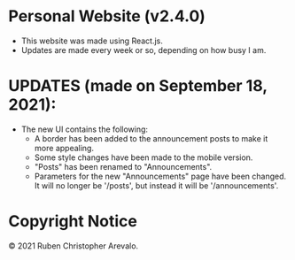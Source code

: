 # Personal Website (v2.4.0)

* This website was made using React.js.
* Updates are made every week or so, depending on how busy I am.

# UPDATES (made on September 18, 2021):

* The new UI contains the following:
    * A border has been added to the announcement posts to make it more appealing.
    * Some style changes have been made to the mobile version.
    * "Posts" has been renamed to "Announcements".
    * Parameters for the new "Announcements" page have been changed. It will no longer be '/posts', but instead it will be '/announcements'.  

# Copyright Notice

© 2021 Ruben Christopher Arevalo.
